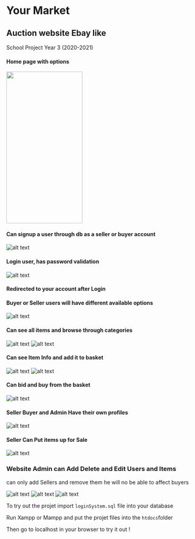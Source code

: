 # Your Market

## Auction website Ebay like

School Project Year 3 (2020-2021)

#### Home page with options


<img src="./ReadmeImages/Home.png" width="200" height="400" />

#### Can signup a user through db as a seller or buyer account

![alt text](./ReadmeImages/Signup.png)

#### Login user, has password validation

![alt text](./ReadmeImages/Login.png)

#### Redirected to your account after Login

#### Buyer or Seller users will have different available options

![alt text](./ReadmeImages/LoggedInPage.png)

#### Can see all items and browse through categories

![alt text](./ReadmeImages/BrowseItems.png)
![alt text](./ReadmeImages/BrowseCategories.png)

#### Can see Item Info and add it to basket

![alt text](./ReadmeImages/ItemInfo.png)
![alt text](./ReadmeImages/Basket.png)

#### Can bid and buy from the basket

![alt text](./ReadmeImages/Basket.png)

#### Seller Buyer and Admin Have their own profiles

![alt text](./ReadmeImages/Profile.png)

#### Seller Can Put items up for Sale

![alt text](./ReadmeImages/SellerAdd.png)

### Website Admin can Add Delete and Edit Users and Items

can only add Sellers and remove them he will no be able to affect buyers

![alt text](./ReadmeImages/AdminMenu.png)
![alt text](./ReadmeImages/AdminEditItems.png)
![alt text](./ReadmeImages/AdminEditUsers.png)

To try out the projet import `loginSystem.sql` file into your database

Run Xampp or Mampp and put the projet files into the `htdocs`folder

Then go to localhost in your browser to try it out !
